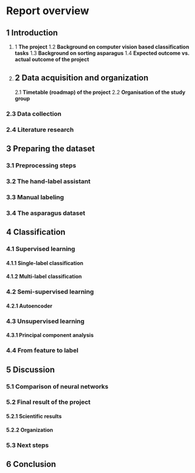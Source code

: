 # Report overview

## 1    Introduction
1.  1 **The project**
    1.2 **Background on computer vision based classification tasks**
    1.3 **Background on sorting asparagus**
    1.4 **Expected outcome vs. actual outcome of the project**

2. ## 2 Data acquisition and organization
    2.1 **Timetable (roadmap) of the project**
    2.2 **Organisation of the study group**
### 2.3 Data collection
### 2.4 Literature research

## 3 Preparing the dataset
### 3.1 Preprocessing steps
### 3.2 The hand-label assistant
### 3.3 Manual labeling
### 3.4 The asparagus dataset

## 4 Classification
### 4.1 Supervised learning
#### 4.1.1 Single-label classification
#### 4.1.2 Multi-label classification
### 4.2 Semi-supervised learning
#### 4.2.1 Autoencoder
### 4.3 Unsupervised learning
#### 4.3.1 Principal component analysis
### 4.4 From feature to label

## 5 Discussion
### 5.1 Comparison of neural networks
### 5.2 Final result of the project
#### 5.2.1 Scientific results
#### 5.2.2 Organization 
### 5.3 Next steps

## 6 Conclusion
